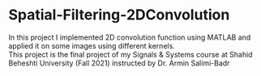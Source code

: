# Spatial-Filtering-2DConvolution
In this project I implemented 2D convolution function using MATLAB and applied it on some images using different kernels. <br/>
This project is the final project of my Signals & Systems course at Shahid Beheshti University (Fall 2021) instructed by Dr. Armin Salimi-Badr
